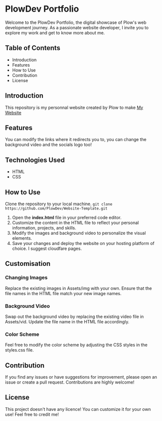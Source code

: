 # PlowDev Portfolio
Welcome to the PlowDev Portfolio, the digital showcase of Plow's web development journey. As a passionate website developer, I invite you to explore my work and get to know more about me.

## Table of Contents
- Introduction
- Features
- How to Use
- Contribution
- License

## Introduction
This repository is my personnal website created by Plow to make [My Website](https://plow.is-a.dev)

## Features
You can modify the links where it redirects you to, you can change the background video and the socials logo too!

## Technologies Used
- HTML
- CSS

## How to Use
Clone the repository to your local machine.
```git clone https://github.com/PlowDev/Website-Template.git```
1. Open the **index.html** file in your preferred code editor.
2. Customize the content in the HTML file to reflect your personal information, projects, and skills.
3. Modify the images and background video to personalize the visual elements.
4. Save your changes and deploy the website on your hosting platform of choice. I suggest cloudfare pages.

## Customisation
### Changing Images
Replace the existing images in Assets/img with your own. Ensure that the file names in the HTML file match your new image names.
### Background Video
Swap out the background video by replacing the existing video file in Assets/vid. Update the file name in the HTML file accordingly.
### Color Scheme
Feel free to modify the color scheme by adjusting the CSS styles in the styles.css file.

## Contribution
If you find any issues or have suggestions for improvement, please open an issue or create a pull request. Contributions are highly welcome!

## License
This project doesn't have any licence! You can customize it for your own use! 
Feel free to credit me!
